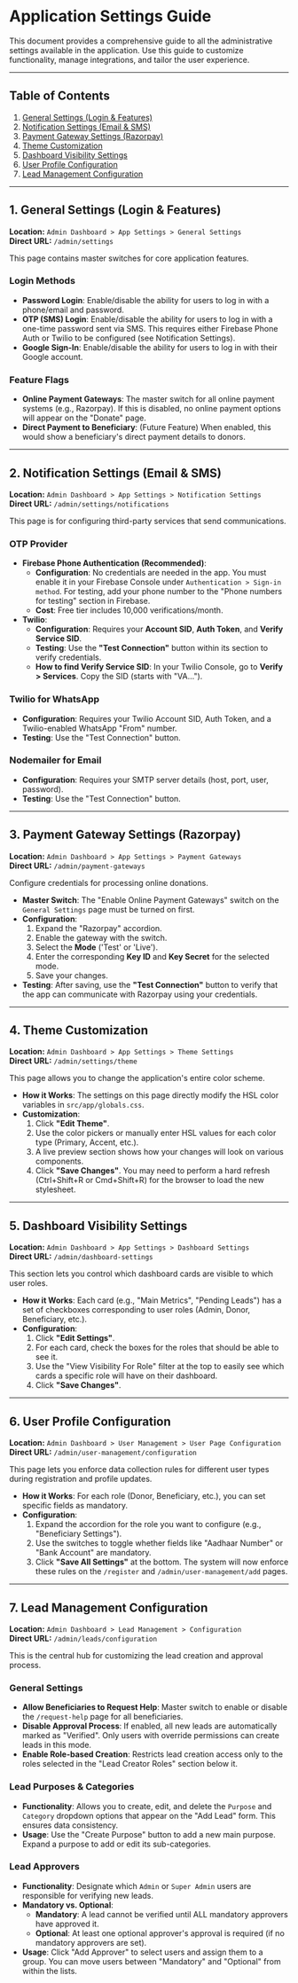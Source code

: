 # Application Settings Guide

This document provides a comprehensive guide to all the administrative settings available in the application. Use this guide to customize functionality, manage integrations, and tailor the user experience.

---

## Table of Contents

1.  [General Settings (Login & Features)](#1-general-settings-login--features)
2.  [Notification Settings (Email & SMS)](#2-notification-settings-email--sms)
3.  [Payment Gateway Settings (Razorpay)](#3-payment-gateway-settings-razorpay)
4.  [Theme Customization](#4-theme-customization)
5.  [Dashboard Visibility Settings](#5-dashboard-visibility-settings)
6.  [User Profile Configuration](#6-user-profile-configuration)
7.  [Lead Management Configuration](#7-lead-management-configuration)

---

## 1. General Settings (Login & Features)

**Location:** `Admin Dashboard > App Settings > General Settings`  
**Direct URL:** `/admin/settings`

This page contains master switches for core application features.

### Login Methods

-   **Password Login**: Enable/disable the ability for users to log in with a phone/email and password.
-   **OTP (SMS) Login**: Enable/disable the ability for users to log in with a one-time password sent via SMS. This requires either Firebase Phone Auth or Twilio to be configured (see Notification Settings).
-   **Google Sign-In**: Enable/disable the ability for users to log in with their Google account.

### Feature Flags

-   **Online Payment Gateways**: The master switch for all online payment systems (e.g., Razorpay). If this is disabled, no online payment options will appear on the "Donate" page.
-   **Direct Payment to Beneficiary**: (Future Feature) When enabled, this would show a beneficiary's direct payment details to donors.

---

## 2. Notification Settings (Email & SMS)

**Location:** `Admin Dashboard > App Settings > Notification Settings`  
**Direct URL:** `/admin/settings/notifications`

This page is for configuring third-party services that send communications.

### OTP Provider

-   **Firebase Phone Authentication (Recommended)**:
    -   **Configuration**: No credentials are needed in the app. You must enable it in your Firebase Console under `Authentication > Sign-in method`. For testing, add your phone number to the "Phone numbers for testing" section in Firebase.
    -   **Cost**: Free tier includes 10,000 verifications/month.
-   **Twilio**:
    -   **Configuration**: Requires your **Account SID**, **Auth Token**, and **Verify Service SID**.
    -   **Testing**: Use the **"Test Connection"** button within its section to verify credentials.
    -   **How to find Verify Service SID**: In your Twilio Console, go to **Verify > Services**. Copy the SID (starts with "VA...").

### Twilio for WhatsApp

-   **Configuration**: Requires your Twilio Account SID, Auth Token, and a Twilio-enabled WhatsApp "From" number.
-   **Testing**: Use the "Test Connection" button.

### Nodemailer for Email

-   **Configuration**: Requires your SMTP server details (host, port, user, password).
-   **Testing**: Use the "Test Connection" button.

---

## 3. Payment Gateway Settings (Razorpay)

**Location:** `Admin Dashboard > App Settings > Payment Gateways`  
**Direct URL:** `/admin/payment-gateways`

Configure credentials for processing online donations.

-   **Master Switch**: The "Enable Online Payment Gateways" switch on the `General Settings` page must be turned on first.
-   **Configuration**:
    1.  Expand the "Razorpay" accordion.
    2.  Enable the gateway with the switch.
    3.  Select the **Mode** ('Test' or 'Live').
    4.  Enter the corresponding **Key ID** and **Key Secret** for the selected mode.
    5.  Save your changes.
-   **Testing**: After saving, use the **"Test Connection"** button to verify that the app can communicate with Razorpay using your credentials.

---

## 4. Theme Customization

**Location:** `Admin Dashboard > App Settings > Theme Settings`  
**Direct URL:** `/admin/settings/theme`

This page allows you to change the application's entire color scheme.

-   **How it Works**: The settings on this page directly modify the HSL color variables in `src/app/globals.css`.
-   **Customization**:
    1.  Click **"Edit Theme"**.
    2.  Use the color pickers or manually enter HSL values for each color type (Primary, Accent, etc.).
    3.  A live preview section shows how your changes will look on various components.
    4.  Click **"Save Changes"**. You may need to perform a hard refresh (Ctrl+Shift+R or Cmd+Shift+R) for the browser to load the new stylesheet.

---

## 5. Dashboard Visibility Settings

**Location:** `Admin Dashboard > App Settings > Dashboard Settings`  
**Direct URL:** `/admin/dashboard-settings`

This section lets you control which dashboard cards are visible to which user roles.

-   **How it Works**: Each card (e.g., "Main Metrics", "Pending Leads") has a set of checkboxes corresponding to user roles (Admin, Donor, Beneficiary, etc.).
-   **Configuration**:
    1.  Click **"Edit Settings"**.
    2.  For each card, check the boxes for the roles that should be able to see it.
    3.  Use the "View Visibility For Role" filter at the top to easily see which cards a specific role will have on their dashboard.
    4.  Click **"Save Changes"**.

---

## 6. User Profile Configuration

**Location:** `Admin Dashboard > User Management > User Page Configuration`  
**Direct URL:** `/admin/user-management/configuration`

This page lets you enforce data collection rules for different user types during registration and profile updates.

-   **How it Works**: For each role (Donor, Beneficiary, etc.), you can set specific fields as mandatory.
-   **Configuration**:
    1.  Expand the accordion for the role you want to configure (e.g., "Beneficiary Settings").
    2.  Use the switches to toggle whether fields like "Aadhaar Number" or "Bank Account" are mandatory.
    3.  Click **"Save All Settings"** at the bottom. The system will now enforce these rules on the `/register` and `/admin/user-management/add` pages.

---

## 7. Lead Management Configuration

**Location:** `Admin Dashboard > Lead Management > Configuration`  
**Direct URL:** `/admin/leads/configuration`

This is the central hub for customizing the lead creation and approval process.

### General Settings

-   **Allow Beneficiaries to Request Help**: Master switch to enable or disable the `/request-help` page for all beneficiaries.
-   **Disable Approval Process**: If enabled, all new leads are automatically marked as "Verified". Only users with override permissions can create leads in this mode.
-   **Enable Role-based Creation**: Restricts lead creation access only to the roles selected in the "Lead Creator Roles" section below it.

### Lead Purposes & Categories

-   **Functionality**: Allows you to create, edit, and delete the `Purpose` and `Category` dropdown options that appear on the "Add Lead" form. This ensures data consistency.
-   **Usage**: Use the "Create Purpose" button to add a new main purpose. Expand a purpose to add or edit its sub-categories.

### Lead Approvers

-   **Functionality**: Designate which `Admin` or `Super Admin` users are responsible for verifying new leads.
-   **Mandatory vs. Optional**:
    -   **Mandatory**: A lead cannot be verified until ALL mandatory approvers have approved it.
    -   **Optional**: At least one optional approver's approval is required (if no mandatory approvers are set).
-   **Usage**: Click "Add Approver" to select users and assign them to a group. You can move users between "Mandatory" and "Optional" from within the lists.
